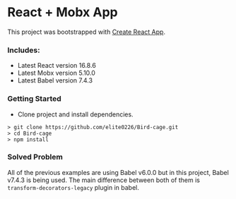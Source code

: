 # React + Mobx App

This project was bootstrapped with [Create React App](https://github.com/facebook/create-react-app).

### Includes:

- Latest React version 16.8.6
- Latest Mobx version 5.10.0
- Latest Babel version 7.4.3

### Getting Started

- Clone project and install dependencies.
```
> git clone https://github.com/elite0226/Bird-cage.git
> cd Bird-cage
> npm install
```

### Solved Problem

All of the previous examples are using Babel v6.0.0 but in this project, Babel v7.4.3 is being used.
The main difference between both of them is `transform-decorators-legacy` plugin in babel.
